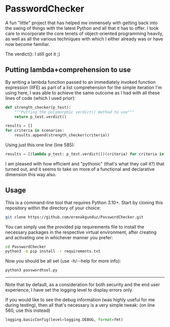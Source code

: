 # PasswordChecker

A fun "little" project that has helped me immensely with getting back into the swing of things with the latest Python and all that it has to offer. I took care to incorporate the core tenets of object-oriented programming heavily, as well as all the various techniques with which I either already was or have now become familiar.

The verdict(): I still got it ;)

## Putting lambda+comprehension to use

By writing a lambda function passed to an immediately invoked function expression (IIFE) as part of a list comprehension for the simple iteration I'm using here, I was able to achieve the same outcome as I had with all these lines of code (which I used prior):

```python
def strength_checker(p_test):
    """Putting the polymorphic verdict() method to use"""
    return p_test.verdict()

results = []
for criteria in scenarios:
    results.append(strength_checker(criteria))
```

Using just this one line (line 585):

```python
results = [(lambda p_test: p_test.verdict())(criteria) for criteria in scenarios]
```

I am pleased with how efficient and "pythonic" (that's what they call it?) that turned out, and it seems to take on more of a functional and declarative dimension this way also.

## Usage

This is a command-line tool that requires Python 3.10+. Start by cloning this repository within the directory of your choice:

```bash
git clone https://github.com/erenakgunduz/PasswordChecker.git
```

You can simply use the provided pip requirements file to install the necessary packages in the respective virtual environment, after creating and activating one in whichever manner you prefer:

```bash
cd PasswordChecker
python3 -m pip install -r requirements.txt
```

Now you should be all set (use -h/--help for more info):

```bash
python3 passwordtool.py
```

---

Note that by default, as a consideration for both security and the end user experience, I have set the logging level to display errors only.

If you would like to see the debug information (was highly useful for me during testing), then all that's necessary is a very simple tweak: (on line 560, use this instead)

```python
logging.basicConfig(level=logging.DEBUG, format=fmt)
```
